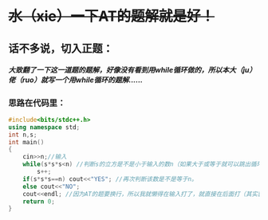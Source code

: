 # ~~水（xie）一下AT的题解就是好！~~

## 话不多说，切入正题：

##### 大致翻了一下这一道题的题解，好像没有看到用while循环做的，所以本大（ju）佬（ruo）就写一个用while循环的题解......
### 思路在代码里：
```cpp
#include<bits/stdc++.h>
using namespace std;
int n,s;
int main()
{
	cin>>n;//输入
	while(s*s*s<n) //判断s的立方是不是小于输入的数n（如果大于或等于就可以跳出循环）
		s++;
	if(s*s*s==n) cout<<"YES"; //再次判断该数是不是等于n。
	else cout<<"NO";
	cout<<endl; //因为AT的题要换行，所以我就懒得在输入打了，就直接在后面打（其实就省略了1个。。）
	return 0;
}
```

